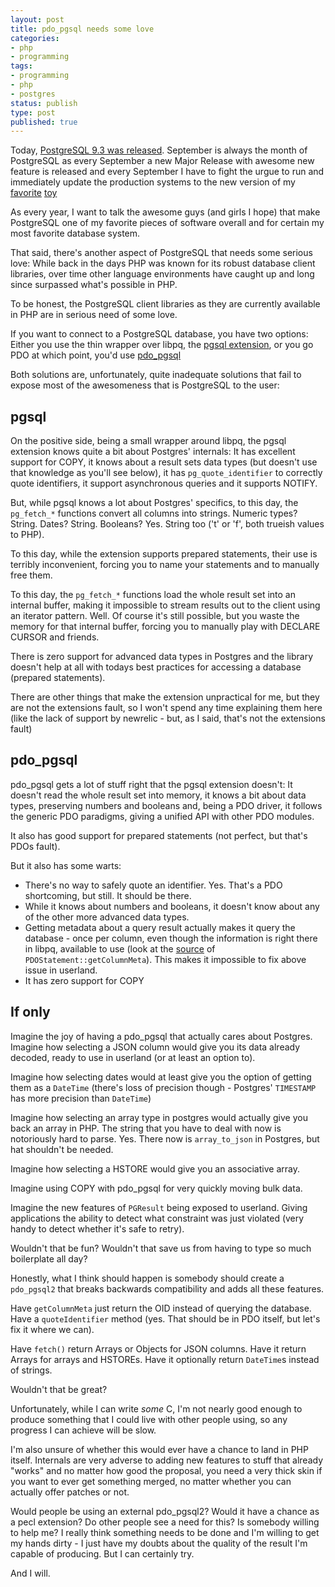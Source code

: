 ```yaml
---
layout: post
title: pdo_pgsql needs some love
categories:
- php
- programming
tags:
- programming
- php
- postgres
status: publish
type: post
published: true
---
```


Today, [PostgreSQL 9.3 was released](http://www.postgresql.org/about/news/1481/).
September is always the month of PostgreSQL as every September a new
Major Release with awesome new feature is released and every September
I have to fight the urgue to run and immediately update the production
systems to the new version of my
[favorite](/2009/02/all-time-favourite-tools-update/) [toy](/2004/06/all-time-favourite-tools/)

As every year, I want to talk the awesome guys (and girls I hope) that
make PostgreSQL one of my favorite pieces of software overall and for
certain my most favorite database system.

That said, there's another aspect of PostgreSQL that needs some serious
love: While back in the days PHP was known for its robust database
client libraries, over time other language environments have caught up
and long since surpassed what's possible in PHP.

To be honest, the PostgreSQL client libraries as they are currently
available in PHP are in serious need of some love.

If you want to connect to a PostgreSQL database, you have two options:
Either you use the thin wrapper over libpq, the [pgsql extension](http://www.php.net/pgsql),
or you go PDO at which point, you'd use [pdo_pgsql](http://www.php.net/pdo_pgsql)

Both solutions are, unfortunately, quite inadequate solutions that fail
to expose most of the awesomeness that is PostgreSQL to the user:

## pgsql

On the positive side, being a small wrapper around libpq, the pgsql
extension knows quite a bit about Postgres' internals: It has excellent
support for COPY, it knows about a result sets data types (but doesn't
use that knowledge as you'll see below), it has `pg_quote_identifier`
to correctly quote identifiers, it support asynchronous queries and it
supports NOTIFY.

But, while pgsql knows a lot about Postgres' specifics, to this day,
the `pg_fetch_*` functions convert all columns into strings. Numeric
types? String. Dates? String. Booleans? Yes. String too ('t' or 'f',
both trueish values to PHP).

To this day, while the extension supports prepared statements, their
use is terribly inconvenient, forcing you to name your statements and
to manually free them.

To this day, the `pg_fetch_*` functions load the whole result set into
an internal buffer, making it impossible to stream results out to the
client using an iterator pattern. Well. Of course it's still possible,
but you waste the memory for that internal buffer, forcing you to
manually play with DECLARE CURSOR and friends.

There is zero support for advanced data types in Postgres and the
library doesn't help at all with todays best practices for accessing a
database (prepared statements).

There are other things that make the extension unpractical for me, but
they are not the extensions fault, so I won't spend any time explaining
them here (like the lack of support by newrelic - but, as I said,
that's not the extensions fault)

## pdo_pgsql

pdo_pgsql gets a lot of stuff right that the pgsql extension doesn't:
It doesn't read the whole result set into memory, it knows a bit about
data types, preserving numbers and booleans and, being a PDO driver, it
follows the generic PDO paradigms, giving a unified API with other PDO
modules.

It also has good support for prepared statements (not perfect, but
that's PDOs fault).

But it also has some warts:

* There's no way to safely quote an identifier. Yes. That's a PDO
shortcoming, but still. It should be there.
* While it knows about numbers and booleans, it doesn't know about any of the other more advanced data types.
* Getting metadata about a query result actually makes it query the
database - once per column, even though the information is right there
in libpq, available to use (look at the
[source](https://github.com/php/php-src/blob/master/ext/pdo_pgsql/pgsql_statement.c#L571)
of `PDOStatement::getColumnMeta`). This makes it impossible to fix above issue in userland.
* It has zero support for COPY

## If only

Imagine the joy of having a pdo_pgsql that actually cares about
Postgres. Imagine how selecting a JSON column would give you its data
already decoded, ready to use in userland (or at least an option to).

Imagine how selecting dates would at least give you the option of
getting them as a `DateTime` (there's loss of precision though -
Postgres' `TIMESTAMP` has more precision than `DateTime`)

Imagine how selecting an array type in postgres would actually give you
back an array in PHP. The string that you have to deal with now is
notoriously hard to parse. Yes. There now is `array_to_json` in
Postgres, but hat shouldn't be needed.

Imagine how selecting a HSTORE would give you an associative array.

Imagine using COPY with pdo_pgsql for very quickly moving bulk data.

Imagine the new features of `PGResult` being exposed to userland.
Giving applications the ability to detect what constraint was just
violated (very handy to detect whether it's safe to retry).

Wouldn't that be fun? Wouldn't that save us from having to type so much
boilerplate all day?

Honestly, what I think should happen is somebody should create a
`pdo_pgsql2` that breaks backwards compatibility and adds all these
features.

Have `getColumnMeta` just return the OID instead of querying the
database. Have a `quoteIdentifier` method (yes. That should be in PDO
itself, but let's fix it where we can).

Have `fetch()` return Arrays or Objects for JSON columns. Have it
return Arrays for arrays and HSTOREs. Have it optionally return
`DateTime`s instead of strings.

Wouldn't that be great?

Unfortunately, while I can write *some* C, I'm not nearly good enough
to produce something that I could live with other people using, so any
progress I can achieve will be slow.

I'm also unsure of whether this would ever have a chance to land in PHP
itself. Internals are very adverse to adding new features to stuff that
already "works" and no matter how good the proposal, you need a very
thick skin if you want to ever get something merged, no matter whether
you can actually offer patches or not.

Would people be using an external pdo_pgsql2? Would it have a chance as
a pecl extension? Do other people see a need for this? Is somebody
willing to help me? I really think something needs to be done and I'm
willing to get my hands dirty - I just have my doubts about the quality
of the result I'm capable of producing. But I can certainly try.

And I will.
